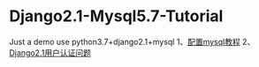 # Django2.1-Mysql5.7-Tutorial
Just a demo use python3.7+django2.1+mysql
1、[配置mysql教程](https://kit4y.github.io/2019/01/27/django%E9%85%8D%E7%BD%AEmysql/#more)
2、[Django2.1用户认证问题](https://kit4y.github.io/2019/01/28/Django2-1%E7%94%A8%E6%88%B7%E8%AE%A4%E8%AF%81%E9%97%AE%E9%A2%98/)